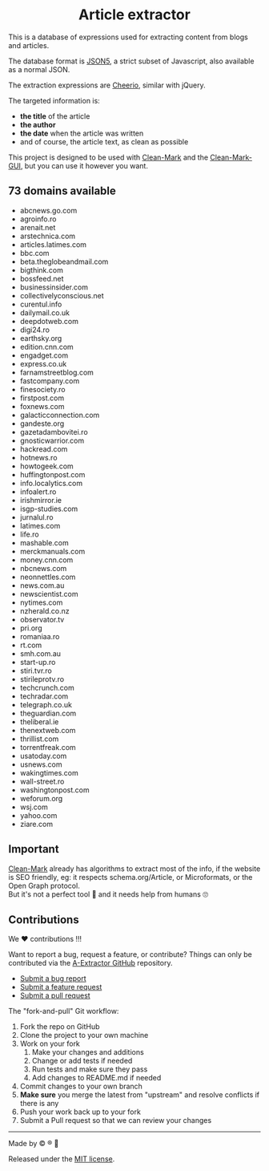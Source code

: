 <h1 align="center">
  Article extractor
  <br>
</h1>

This is a database of expressions used for extracting content from blogs and articles.

The database format is [JSON5](http://json5.org), a strict subset of Javascript, also available as a normal JSON.

The extraction expressions are [Cheerio](https://cheerio.js.org), similar with jQuery.

The targeted information is:
- **the title** of the article
- **the author**
- **the date** when the article was written
- and of course, the article text, as clean as possible

This project is designed to be used with [Clean-Mark](https://github.com/croqaz/clean-mark) and the [Clean-Mark-GUI](https://github.com/croqaz/clean-mark-gui), but you can use it however you want.

<div id="marker" markdown="1">

## 73 domains available

* abcnews.go.com
* agroinfo.ro
* arenait.net
* arstechnica.com
* articles.latimes.com
* bbc.com
* beta.theglobeandmail.com
* bigthink.com
* bossfeed.net
* businessinsider.com
* collectivelyconscious.net
* curentul.info
* dailymail.co.uk
* deepdotweb.com
* digi24.ro
* earthsky.org
* edition.cnn.com
* engadget.com
* express.co.uk
* farnamstreetblog.com
* fastcompany.com
* finesociety.ro
* firstpost.com
* foxnews.com
* galacticconnection.com
* gandeste.org
* gazetadambovitei.ro
* gnosticwarrior.com
* hackread.com
* hotnews.ro
* howtogeek.com
* huffingtonpost.com
* info.localytics.com
* infoalert.ro
* irishmirror.ie
* isgp-studies.com
* jurnalul.ro
* latimes.com
* life.ro
* mashable.com
* merckmanuals.com
* money.cnn.com
* nbcnews.com
* neonnettles.com
* news.com.au
* newscientist.com
* nytimes.com
* nzherald.co.nz
* observator.tv
* pri.org
* romaniaa.ro
* rt.com
* smh.com.au
* start-up.ro
* stiri.tvr.ro
* stirileprotv.ro
* techcrunch.com
* techradar.com
* telegraph.co.uk
* theguardian.com
* theliberal.ie
* thenextweb.com
* thrillist.com
* torrentfreak.com
* usatoday.com
* usnews.com
* wakingtimes.com
* wall-street.ro
* washingtonpost.com
* weforum.org
* wsj.com
* yahoo.com
* ziare.com

</div>

## Important

[Clean-Mark](https://github.com/croqaz/clean-mark) already has algorithms to extract most of the info, if the website is SEO friendly, eg: it respects schema.org/Article, or Microformats, or the Open Graph protocol.<br>
But it's not a perfect tool 🤖  and it needs help from humans 🙄

## Contributions

We ❤️ contributions !!!

Want to report a bug, request a feature, or contribute? Things can only be contributed via the [A-Extractor GitHub](https://github.com/croqaz/a-extractor) repository.

* [Submit a bug report](https://github.com/croqaz/a-extractor/issues?labels=bug)
* [Submit a feature request](https://github.com/croqaz/a-extractor/issues?labels=enhancement)
* [Submit a pull request](https://github.com/croqaz/a-extractor/pulls)

The "fork-and-pull" Git workflow:

1. Fork the repo on GitHub
2. Clone the project to your own machine
3. Work on your fork
    1. Make your changes and additions
    2. Change or add tests if needed
    3. Run tests and make sure they pass
    4. Add changes to README.md if needed
4. Commit changes to your own branch
5. **Make sure** you merge the latest from "upstream" and resolve conflicts if there is any
6. Push your work back up to your fork
7. Submit a Pull request so that we can review your changes

-----

Made by :copyright: :registered: :radio_button:

Released under the [MIT license](https://raw.githubusercontent.com/croqaz/a-extractor/master/LICENSE).
